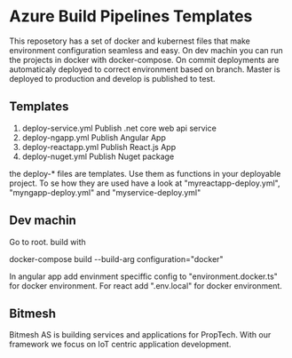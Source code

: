 # Azure Build Pipelines Templates
This reposetory has a set of docker and kubernest files that make environment configuration seamless and easy.
On dev machin you can run the projects in docker with docker-compose.
On commit deployments are automaticaly deployed to correct environment based on branch.
Master is deployed to production and develop is published to test.

## Templates

1. deploy-service.yml Publish .net core web api service
2. deploy-ngapp.yml Publish Angular App
3. deploy-reactapp.yml Publish React.js App
4. deploy-nuget.yml Publish Nuget package

the deploy-* files are templates.
Use them as functions in your deployable project.
To se how they are used have a look at "myreactapp-deploy.yml", "myngapp-deploy.yml" and "myservice-deploy.yml"

## Dev machin

Go to root. build with

docker-compose build --build-arg configuration="docker"

In angular app add envinment speciffic config to "environment.docker.ts" for docker environment. For react add ".env.local" for docker environment.

## Bitmesh
Bitmesh AS is building services and applications for PropTech. With our framework we focus on IoT centric application development.
